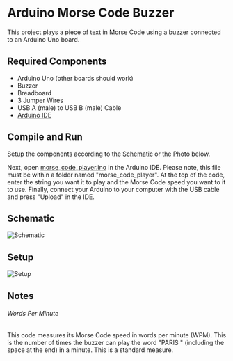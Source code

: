 # Arduino Morse Code Buzzer
This project plays a piece of text in Morse Code using a buzzer connected to an Arduino Uno board.

## Required Components
- Arduino Uno (other boards should work)
- Buzzer
- Breadboard
- 3 Jumper Wires
- USB A (male) to USB B (male) Cable
- [Arduino IDE](https://www.arduino.cc/en/software)

## Compile and Run
Setup the components according to the [Schematic](#schematic) or the [Photo](#setup) below.

Next, open [morse_code_player.ino](morse_code_player/morse_code_player.ino) in the Arduino IDE. Please note, this file must be within a folder named "morse_code_player". At the top of the code, enter the string you want it to play and the Morse Code speed you want to it to use. Finally, connect your Arduino to your computer with the USB cable and press "Upload" in the IDE.

## Schematic
![Schematic](https://github.com/Daniel-Ian-Robinson/Arduino-Buzzer-Morse-Code/blob/main/Schematic.png)

## Setup
![Setup](https://github.com/Daniel-Ian-Robinson/Arduino-Buzzer-Morse-Code/blob/main/Setup.jpg)

## Notes

###### Words Per Minute
This code measures its Morse Code speed in words per minute (WPM). This is the number of times the buzzer can play the word "PARIS " (including the space at the end) in a minute. This is a standard measure.
